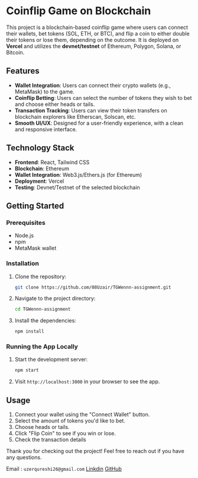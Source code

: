 # Coinflip Game on Blockchain

This project is a blockchain-based coinflip game where users can connect their wallets, bet tokens (SOL, ETH, or BTC), and flip a coin to either double their tokens or lose them, depending on the outcome. It is deployed on **Vercel** and utilizes the **devnet/testnet** of Ethereum, Polygon, Solana, or Bitcoin.

## Features

- **Wallet Integration**: Users can connect their crypto wallets (e.g., MetaMask) to the game.
- **Coinflip Betting**: Users can select the number of tokens they wish to bet and choose either heads or tails.
- **Transaction Tracking**: Users can view their token transfers on blockchain explorers like Etherscan, Solscan, etc.
- **Smooth UI/UX**: Designed for a user-friendly experience, with a clean and responsive interface.
  
## Technology Stack

- **Frontend**: React, Tailwind CSS
- **Blockchain**: Ethereum
- **Wallet Integration**: Web3.js/Ethers.js (for Ethereum)
- **Deployment**: Vercel
- **Testing**: Devnet/Testnet of the selected blockchain

## Getting Started

### Prerequisites

- Node.js
- npm
- MetaMask wallet
 
### Installation

1. Clone the repository:
    ```bash
    git clone https://github.com/08Uzair/TGWennn-assignment.git
    ```
2. Navigate to the project directory:
    ```bash
    cd TGWennn-assignment
    ```
3. Install the dependencies: 
    ```bash
    npm install
    ```

### Running the App Locally

1. Start the development server:
    ```bash
    npm start 
    ```
2. Visit `http://localhost:3000` in your browser to see the app.

## Usage

1. Connect your wallet using the "Connect Wallet" button.
2. Select the amount of tokens you'd like to bet.
3. Choose heads or tails.
4. Click "Flip Coin" to see if you win or lose.
5. Check the transaction details

Thank you for checking out the project! Feel free to reach out if you have any questions.

Email : `uzerqureshi26@gmail.com`
[Linkdin](https://www.linkedin.com/in/uzairqureshi0803) 
[GitHub](https://github.com/08Uzair)
